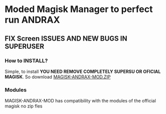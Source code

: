 # Moded Magisk Manager to perfect run ANDRAX

## FIX Screen ISSUES AND NEW BUGS IN SUPERUSER

### How to INSTALL?

Simple, to install **YOU NEED REMOVE COMPLETELY SUPERSU OR OFICIAL MAGISK**. So download [MAGISK-ANDRAX-MOD.ZIP](https://github.com/The-Cracker-Technology/magisk-andrax-mod/releases/)

### Modules

MAGISK-ANDRAX-MOD has compatibility with the modules of the official magisk
no zip fles
